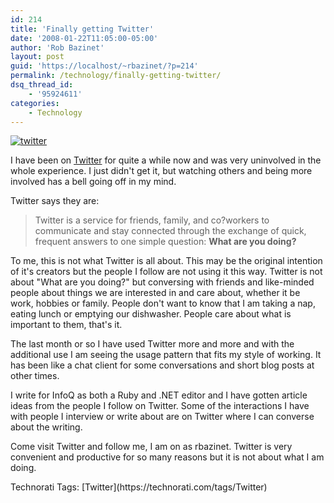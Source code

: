 ```yaml
---
id: 214
title: 'Finally getting Twitter'
date: '2008-01-22T11:05:00-05:00'
author: 'Rob Bazinet'
layout: post
guid: 'https://localhost/~rbazinet/?p=214'
permalink: /technology/finally-getting-twitter/
dsq_thread_id:
    - '95924611'
categories:
    - Technology
---
```


[![twitter](https://rbazinet.files.wordpress.com/2008/01/twitter.gif)](https://www.twitter.com/)

I have been on [Twitter](https://www.twitter.com/) for quite a while now and was very uninvolved in the whole experience. I just didn't get it, but watching others and being more involved has a bell going off in my mind.

Twitter says they are:

> Twitter is a service for friends, family, and co?workers to communicate and stay connected through the exchange of quick, frequent answers to one simple question: **What are you doing?**

To me, this is not what Twitter is all about. This may be the original intention of it's creators but the people I follow are not using it this way. Twitter is not about "What are you doing?" but conversing with friends and like-minded people about things we are interested in and care about, whether it be work, hobbies or family. People don't want to know that I am taking a nap, eating lunch or emptying our dishwasher. People care about what is important to them, that's it.

The last month or so I have used Twitter more and more and with the additional use I am seeing the usage pattern that fits my style of working. It has been like a chat client for some conversations and short blog posts at other times.

I write for InfoQ as both a Ruby and .NET editor and I have gotten article ideas from the people I follow on Twitter. Some of the interactions I have with people I interview or write about are on Twitter where I can converse about the writing.

Come visit Twitter and follow me, I am on as rbazinet. Twitter is very convenient and productive for so many reasons but it is not about what I am doing.

<div class="wlWriterSmartContent" style="display:inline;margin:0;padding:0;">Technorati Tags: [Twitter](https://technorati.com/tags/Twitter)</div>